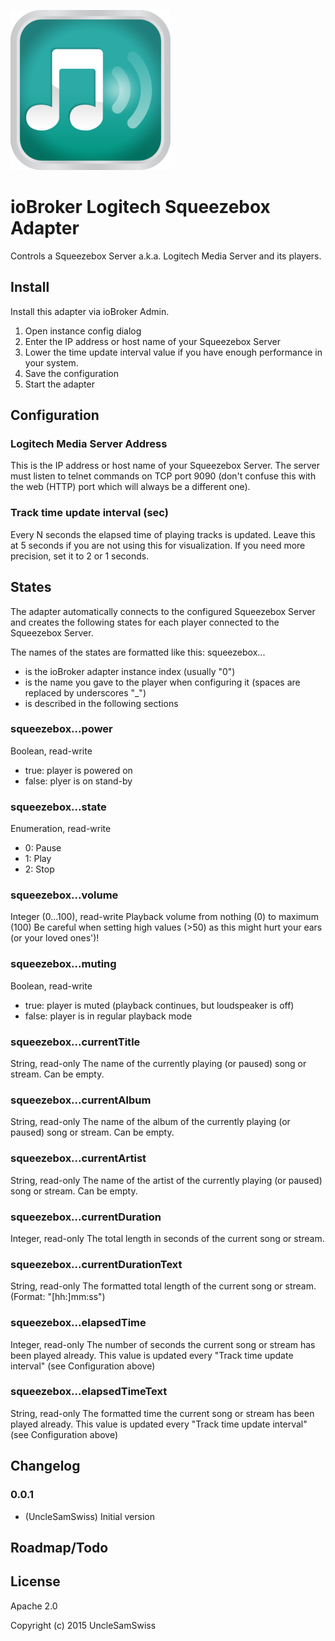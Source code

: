 ![Logo](admin/squeezebox.png)
# ioBroker Logitech Squeezebox Adapter

Controls a Squeezebox Server a.k.a. Logitech Media Server and its players.

## Install

Install this adapter via ioBroker Admin.

1. Open instance config dialog
2. Enter the IP address or host name of your Squeezebox Server
3. Lower the time update interval value if you have enough performance in your system.
4. Save the configuration
5. Start the adapter

## Configuration
### Logitech Media Server Address
This is the IP address or host name of your Squeezebox Server.
The server must listen to telnet commands on TCP port 9090 (don't confuse this with the web (HTTP) port which will always be a different one).

### Track time update interval (sec)
Every N seconds the elapsed time of playing tracks is updated.
Leave this at 5 seconds if you are not using this for visualization.
If you need more precision, set it to 2 or 1 seconds.

## States

The adapter automatically connects to the configured Squeezebox Server and creates the following states for each player connected to the Squeezebox Server.

The names of the states are formatted like this: squeezebox.<instance>.<player>.<state>
- <instance> is the ioBroker adapter instance index (usually "0")
- <player> is the name you gave to the player when configuring it (spaces are replaced by underscores "_")
- <state> is described in the following sections

### squeezebox.<instance>.<player>.power
Boolean, read-write
- true: player is powered on
- false: plyer is on stand-by

### squeezebox.<instance>.<player>.state
Enumeration, read-write
- 0: Pause
- 1: Play
- 2: Stop

### squeezebox.<instance>.<player>.volume
Integer (0...100), read-write
Playback volume from nothing (0) to maximum (100)
Be careful when setting high values (>50) as this might hurt your ears (or your loved ones')!

### squeezebox.<instance>.<player>.muting
Boolean, read-write
- true: player is muted (playback continues, but loudspeaker is off)
- false: player is in regular playback mode

### squeezebox.<instance>.<player>.currentTitle
String, read-only
The name of the currently playing (or paused) song or stream. Can be empty.

### squeezebox.<instance>.<player>.currentAlbum
String, read-only
The name of the album of the currently playing (or paused) song or stream. Can be empty.

### squeezebox.<instance>.<player>.currentArtist
String, read-only
The name of the artist of the currently playing (or paused) song or stream. Can be empty.

### squeezebox.<instance>.<player>.currentDuration
Integer, read-only
The total length in seconds of the current song or stream.

### squeezebox.<instance>.<player>.currentDurationText
String, read-only
The formatted total length of the current song or stream. (Format: "[hh:]mm:ss")

### squeezebox.<instance>.<player>.elapsedTime
Integer, read-only
The number of seconds the current song or stream has been played already. This value is updated every "Track time update interval" (see Configuration above)

### squeezebox.<instance>.<player>.elapsedTimeText
String, read-only
The formatted time the current song or stream has been played already. This value is updated every "Track time update interval" (see Configuration above)

## Changelog
### 0.0.1
* (UncleSamSwiss) Initial version

## Roadmap/Todo

## License

Apache 2.0

Copyright (c) 2015 UncleSamSwiss
